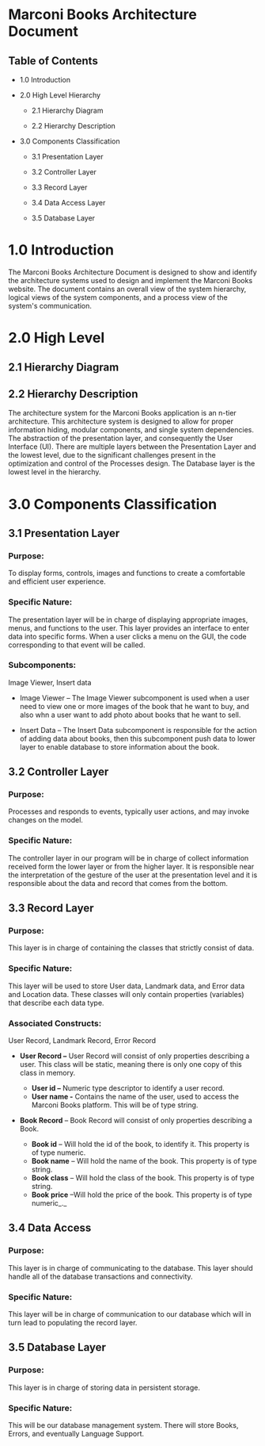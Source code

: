 # Marconi Books Architecture Document


## Table of Contents

- 1.0 Introduction

- 2.0 High Level Hierarchy

    - 2.1 Hierarchy Diagram

    - 2.2 Hierarchy Description

- 3.0 Components Classification

  - 3.1 Presentation Layer

  - 3.2 Controller Layer

  - 3.3 Record Layer

  - 3.4 Data Access Layer

  - 3.5 Database Layer



# 1.0 Introduction

The Marconi Books Architecture Document is designed to show and identify the architecture systems used to design and implement the Marconi Books website. The document contains an overall view of the system hierarchy, logical views of the system components, and a process view of the system&#39;s communication.

# 2.0 High Level

## 2.1 Hierarchy Diagram



## 2.2 Hierarchy Description

The architecture system for the Marconi Books application is an n-tier architecture. This architecture system is designed to allow for proper information hiding, modular components, and single system dependencies. The abstraction of the presentation layer, and consequently the User Interface (UI). There are multiple layers between the Presentation Layer and the lowest level, due to the significant challenges present in the optimization and control of the Processes design. The Database layer is the lowest level in the hierarchy.



# 3.0 Components Classification

## 3.1 Presentation Layer

### Purpose:
To display forms, controls, images and functions to create a comfortable and efficient user experience.

### Specific Nature:
The presentation layer will be in charge of displaying appropriate images, menus, and functions to the user. This layer provides an interface to enter data into specific forms. When a user clicks a menu on the GUI, the code corresponding to that event will be called.

### Subcomponents:
Image Viewer, Insert data

- Image Viewer – The Image Viewer subcomponent is used when a user need to view one or more images of the book that he want to buy, and also whn a user want to add photo about books that he want to sell.

- Insert Data – The Insert Data subcomponent is responsible for the action of adding data about books, then this subcomponent push data to lower layer to enable database to store information about the book.



## 3.2 Controller Layer

### Purpose:
Processes and responds to events, typically user actions, and may invoke changes on the model.

### Specific Nature:
The controller layer in our program will be in charge of collect information received form the lower layer or from the higher layer. It is responsible near the interpretation of the gesture of the user at the presentation level and it is responsible about the data and record that comes from the bottom.



## 3.3 Record Layer

### Purpose:
This layer is in charge of containing the classes that strictly consist of data.

### Specific Nature:
This layer will be used to store User data, Landmark data, and Error data and Location data. These classes will only contain properties (variables) that describe each data type.



### Associated Constructs:
User Record, Landmark Record, Error Record

- **User Record –** User Record will consist of only properties describing a user. This class will be static, meaning there is only one copy of this class in memory.

  - **User id –** Numeric type descriptor to identify a user record.
  - **User name -** Contains the name of the user, used to access the Marconi Books platform. This will be of type string.



- **Book Record** – Book Record will consist of only properties describing a Book.
  - **Book id** – Will hold the id of the book, to identify it. This property is of type numeric.
  - **Book name** – Will hold the name of the book. This property is of type string.
  - **Book class** – Will hold the class of the book. This property is of type string.
  - **Book**  **price** –Will hold the price of the book. This property is of type numeric_._



## 3.4 Data Access

### Purpose:
This layer is in charge of communicating to the database. This layer should handle all of the database transactions and connectivity.

### Specific Nature:
 This layer will be in charge of communication to our database which will in turn lead to populating the record layer.



## 3.5 Database Layer

### Purpose:
 This layer is in charge of storing data in persistent storage.

### Specific Nature:
 This will be our database management system. There will store Books, Errors, and eventually Language Support.
